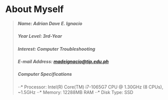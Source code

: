 About Myself
============
> ##### Name: **Adrian Dave E. Ignacio**
> ##### Year Level: **3rd-Year** 
> ##### Interest: **Computer Troubleshooting** 
> ##### E-mail Address: **madeignacio@tip.edu.ph**
> ##### Computer Specifications 
> ⋅⋅* Processor: Intel(R) Core(TM) i7-1065G7 CPU @ 1.30GHz (8 CPUs), ~1.5GHz
> ⋅⋅* Memory: 12288MB RAM
> ⋅⋅* Disk Type: SSD
